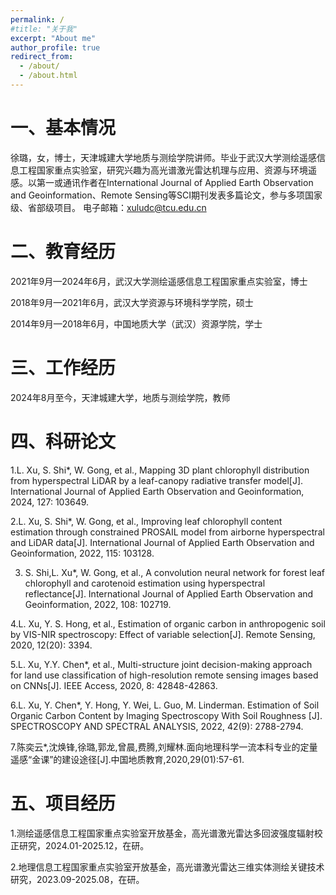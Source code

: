 ```yaml
---
permalink: /
#title: "关于我"
excerpt: "About me"
author_profile: true
redirect_from: 
  - /about/
  - /about.html
---
```


一、基本情况
======
徐璐，女，博士，天津城建大学地质与测绘学院讲师。毕业于武汉大学测绘遥感信息工程国家重点实验室，研究兴趣为高光谱激光雷达机理与应用、资源与环境遥感。以第一或通讯作者在International Journal of Applied Earth Observation and Geoinformation、Remote Sensing等SCI期刊发表多篇论文，参与多项国家级、省部级项目。
电子邮箱：xuludc@tcu.edu.cn

二、教育经历
======
2021年9月—2024年6月，武汉大学测绘遥感信息工程国家重点实验室，博士

2018年9月—2021年6月，武汉大学资源与环境科学学院，硕士

2014年9月—2018年6月，中国地质大学（武汉）资源学院，学士

三、工作经历
======
2024年8月至今，天津城建大学，地质与测绘学院，教师

四、科研论文
======
1.L. Xu, S. Shi*, W. Gong, et al., Mapping 3D plant chlorophyll distribution from hyperspectral LiDAR by a leaf-canopy radiative transfer model[J]. International Journal of Applied Earth Observation and Geoinformation, 2024, 127: 103649.

2.L. Xu, S. Shi*, W. Gong, et al., Improving leaf chlorophyll content estimation through constrained PROSAIL model from airborne hyperspectral and LiDAR data[J]. International Journal of Applied Earth Observation and Geoinformation, 2022, 115: 103128.

3. S. Shi,L. Xu*, W. Gong, et al., A convolution neural network for forest leaf chlorophyll and carotenoid estimation using hyperspectral reflectance[J]. International Journal of Applied Earth Observation and Geoinformation, 2022, 108: 102719.

4.L. Xu, Y. S. Hong, et al., Estimation of organic carbon in anthropogenic soil by VIS-NIR spectroscopy: Effect of variable selection[J]. Remote Sensing, 2020, 12(20): 3394.

5.L. Xu, Y.Y. Chen*, et al., Multi-structure joint decision-making approach for land use classification of high-resolution remote sensing images based on CNNs[J]. IEEE Access, 2020, 8: 42848-42863.

6.L. Xu, Y. Chen*, Y. Hong, Y. Wei, L. Guo, M. Linderman. Estimation of Soil Organic Carbon Content by Imaging Spectroscopy With Soil Roughness [J]. SPECTROSCOPY AND SPECTRAL ANALYSIS, 2022, 42(9): 2788-2794.

7.陈奕云*,沈焕锋,徐璐,郭龙,曾晨,费腾,刘耀林.面向地理科学一流本科专业的定量遥感“金课”的建设途径[J].中国地质教育,2020,29(01):57-61.

五、项目经历
======
1.测绘遥感信息工程国家重点实验室开放基金，高光谱激光雷达多回波强度辐射校正研究，2024.01-2025.12，在研。

2.地理信息工程国家重点实验室开放基金，高光谱激光雷达三维实体测绘关键技术研究，2023.09-2025.08，在研。
